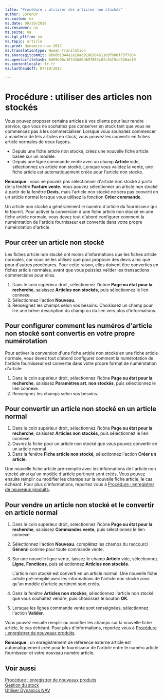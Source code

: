 ```yaml
---
title: "Procédure : utiliser des articles non stockés"
author: SorenGP
ms.custom: na
ms.date: 09/29/2016
ms.reviewer: na
ms.suite: na
ms.tgt_pltfrm: na
ms.topic: article
ms.prod: dynamics-nav-2017
ms.translationtype: Human Translation
ms.sourcegitcommit: 6b60b1344a1e18ad91863046110df880f75f7c04
ms.openlocfilehash: 6d99e06c167d3b86db97883c02c8bf5cd746ae10
ms.contentlocale: fr-fr
ms.lasthandoff: 07/19/2017

---
```


# Procédure : utiliser des articles non stockés
Vous pouvez proposer certains articles à vos clients pour leur rendre service, que vous ne souhaitez pas conserver en stock tant que vous ne commencez pas à les commercialiser. Lorsque vous souhaitez commencer à maintenir de tels articles en stock, vous pouvez les convertir en fiches article normales de deux façons.

- Depuis une fiche article non stocké, créez une nouvelle fiche article basée sur un modèle.
- Depuis une ligne commande vente avec un champ **Article** vide, sélectionnez un article non stocké. Lorsque vous validez la vente, une fiche article est automatiquement créée pour l'article non stocké.

**Remarque** : vous ne pouvez pas sélectionner d'article non stocké à partir de la fenêtre **Facture vente**. Vous pouvez sélectionner un article non stocké à partir de la fenêtre **Devis**, mais l'article non stocké ne sera pas converti en un article normal lorsque vous utilisez la fonction **Créer commande**.

Un article non stocké a généralement le numéro d'article du fournisseur qui le fournit. Pour activer la conversion d'une fiche article non stocké en une fiche article normale, vous devez tout d'abord configurer comment la numérotation de l'article fournisseur est convertie dans votre propre numérotation d'article.   

## Pour créer un article non stocké
Les fiches article non stocké ont moins d'informations que les fiches article normales, car vous ne les utilisez que pour proposer des devis ainsi que pour d'autres procédures. Pour cette raison, elles doivent être converties en fiches article normales, avant que vous puissiez valider les transactions commerciales pour elles.

1. Dans le coin supérieur droit, sélectionnez l'icône **Page ou état pour la recherche**, saisissez **Articles non stockés**, puis sélectionnez le lien connexe.
2. Sélectionnez l'action **Nouveau**.
2. Renseignez les champs selon vos besoins. Choisissez un champ pour lire une brève description du champ ou du lien vers plus d'informations.

## Pour configurer comment les numéros d'article non stocké sont convertis en votre propre numérotation  
Pour activer la conversion d'une fiche article non stocké en une fiche article normale, vous devez tout d'abord configurer comment la numérotation de l'article fournisseur est convertie dans votre propre format de numérotation d'article.

1. Dans le coin supérieur droit, sélectionnez l'icône **Page ou état pour la recherche**, saisissez **Paramètres art. non stockés**, puis sélectionnez le lien connexe.
2. Renseignez les champs selon vos besoins.

## Pour convertir un article non stocké en un article normal
1. Dans le coin supérieur droit, sélectionnez l'icône **Page ou état pour la recherche**, saisissez **Articles non stockés**, puis sélectionnez le lien connexe.
2. Ouvrez la fiche pour un article non stocké que vous pouvez convertir en un article normal.
3. Dans la fenêtre **Fiche article non stocké**, sélectionnez l'action **Créer un article**.

Une nouvelle fiche article pré-remplie avec les informations de l'article non stocké ainsi qu'un modèle d'article pertinent sont créés. Vous pouvez ensuite remplir ou modifier les champs sur la nouvelle fiche article, le cas échéant. Pour plus d'informations, reportez vous à [Procédure : enregistrer de nouveaux produits](inventory-how-register-new-products.md).

## Pour vendre un article non stocké et le convertir en article normal
1. Dans le coin supérieur droit, sélectionnez l'icône **Page ou état pour la recherche**, saisissez **Commandes vente**, puis sélectionnez le lien connexe.
2. Sélectionnez l'action **Nouveau**. complétez les champs du raccourci **Général** comme pour toute commande vente.
3. Sur une nouvelle ligne vente, laissez le champ **Article** vide, sélectionnez **Ligne**, **Fonctions**, puis sélectionnez **Articles non stockés**.

    L'article non stocké est converti en un article normal. Une nouvelle fiche article pré-remplie avec les informations de l'article non stocké ainsi qu'un modèle d'article pertinent sont créés.
4. Dans la fenêtre **Articles non stockés**, sélectionnez l'article non stocké que vous souhaitez vendre, puis choisissez le bouton **OK**.
5. Lorsque les lignes commande vente sont renseignées, sélectionnez l'action **Valider**.

Vous pouvez ensuite remplir ou modifier les champs sur la nouvelle fiche article, le cas échéant. Pour plus d'informations, reportez vous à [Procédure : enregistrer de nouveaux produits](inventory-how-register-new-products.md).

**Remarque** : un enregistrement de référence externe article est automatiquement créé pour le fournisseur de l'article entre le numéro article fournisseur et votre nouveau numéro article.

## Voir aussi
[Procédure : enregistrer de nouveaux produits](inventory-how-register-new-products.md)  
[Gestion du stock](inventory-manage-inventory.md)  
[Utiliser Dynamics NAV](ui-work-product.md)

